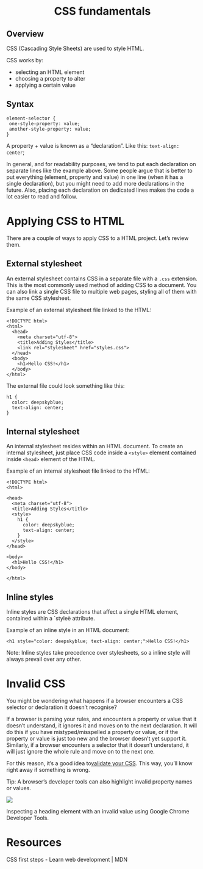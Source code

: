 <h1 align="center">CSS fundamentals</h1>

## Overview

CSS (Cascading Style Sheets) are used to style HTML.

CSS works by:
- selecting an HTML element
- choosing a property to alter
- applying a certain value

## Syntax
```
element-selector {
 one-style-property: value;
 another-style-property: value;
}
```
A property + value is known as a “declaration”. Like this: `text-align: center`;

In general, and for readability purposes, we tend to put each declaration on separate lines like the example above. Some people argue that is better to put everything (element, property and value) in one line (when it has a single declaration), but you might need to add more declarations in the future. Also, placing each declaration on dedicated lines makes the code a lot easier to read and follow.

# Applying CSS to HTML

There are a couple of ways to apply CSS to a HTML project. Let’s review them.

## External stylesheet

An external stylesheet contains CSS in a separate file with a `.css` extension. This is the most commonly used method of adding CSS to a document. You can also link a single CSS file to multiple web pages, styling all of them with the same CSS stylesheet.

Example of an external stylesheet file linked to the HTML:

```
<!DOCTYPE html>
<html>
  <head>
    <meta charset="utf-8">
    <title>Adding Styles</title>
    <link rel="stylesheet" href="styles.css">
  </head>
  <body>
    <h1>Hello CSS!</h1>
  </body>
</html>
```

The external file could look something like this:


```
h1 {
  color: deepskyblue;
  text-align: center;
}
```

## Internal stylesheet

An internal stylesheet resides within an HTML document. To create an internal stylesheet, just place CSS code inside a `<style>` element contained inside `<head>` element of the HTML.

Example of an internal stylesheet file linked to the HTML:

```
<!DOCTYPE html>
<html>

<head>
  <meta charset="utf-8">
  <title>Adding Styles</title>
  <style>
    h1 {
      color: deepskyblue;
      text-align: center;
    }
  </style>
</head>

<body>
  <h1>Hello CSS!</h1>
</body>

</html>
```

## Inline styles

Inline styles are CSS declarations that affect a single HTML element, contained within a `styleè attribute.

Example of an inline style in an HTML document:

```
<h1 style="color: deepskyblue; text-align: center;">Hello CSS!</h1>
```

Note: Inline styles take precedence over stylesheets, so a inline style will always prevail over any other.

# Invalid CSS

You might be wondering what happens if a browser encounters a CSS selector or declaration it doesn’t recognise?

If a browser is parsing your rules, and encounters a property or value that it doesn’t understand, it ignores it and moves on to the next declaration. It will do this if you have mistyped/misspelled a property or value, or if the property or value is just too new and the browser doesn’t yet support it. Similarly, if a browser encounters a selector that it doesn’t understand, it will just ignore the whole rule and move on to the next one.

For this reason, it’s a good idea to[validate your CSS](https://intranet.hbtn.io/rltoken/14KbObOqm_Gix3hgkbJpoQ). This way, you’ll know right away if something is wrong.

Tip: A browser’s developer tools can also highlight invalid property names or values.

![](https://holbertonintranet.s3.amazonaws.com/uploads/medias/2021/2/a8fbf48e07c8ef86d9b382e71e83973c6d3d0211.png?X-Amz-Algorithm=AWS4-HMAC-SHA256&X-Amz-Credential=AKIARDDGGGOU5BHMTQX4%2F20221024%2Fus-east-1%2Fs3%2Faws4_request&X-Amz-Date=20221024T152247Z&X-Amz-Expires=86400&X-Amz-SignedHeaders=host&X-Amz-Signature=470e3d971f191911cc7204db8287d74f2f5756de1fc9524392d792f8f4c140f1)

 Inspecting a heading element with an invalid value using Google Chrome Developer Tools.

# Resources
CSS first steps - Learn web development | MDN
